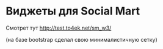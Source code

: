 Виджеты для Social Mart
=====

Смотрет тут http://test.to4ek.net/sm_w3/

(на базе bootstrap сделал свою минималистичную сетку)
